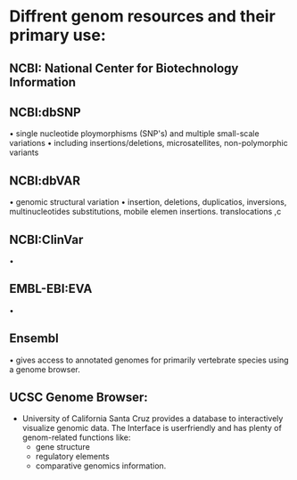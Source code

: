 # Diffrent genom resources and their primary use:

## NCBI: National Center for Biotechnology Information

## NCBI:dbSNP
• single nucleotide ploymorphisms (SNP's) and multiple small-scale variations
• including insertions/deletions, microsatellites, non-polymorphic variants

## NCBI:dbVAR
• genomic structural variation
• insertion, deletions, duplicatios, inversions, multinucleotides substitutions, mobile elemen insertions. translocations ,c
## NCBI:ClinVar
•
## EMBL-EBI:EVA
•
## Ensembl
• gives access to annotated genomes for primarily vertebrate species using a genome browser.

## UCSC Genome Browser:
- University of California Santa Cruz provides a database to interactively visualize genomic data.
  The Interface is userfriendly and has plenty of genom-related functions like:
  - gene structure
  - regulatory elements 
  - comparative genomics information.
